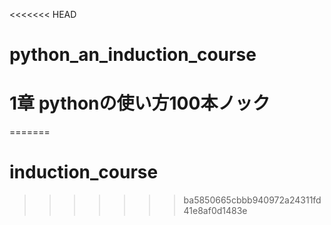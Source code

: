 <<<<<<< HEAD
# python_an_induction_course

# 1章 pythonの使い方100本ノック
=======
# induction_course
>>>>>>> ba5850665cbbb940972a24311fd41e8af0d1483e
